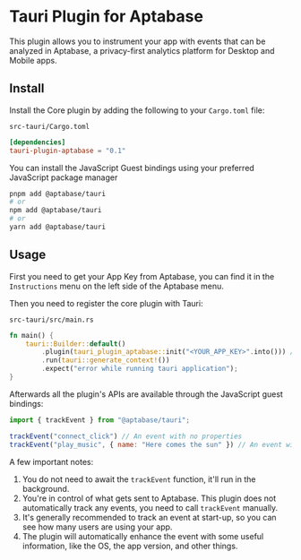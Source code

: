 # Tauri Plugin for Aptabase

This plugin allows you to instrument your app with events that can be analyzed in Aptabase, a privacy-first analytics platform for Desktop and Mobile apps.

## Install

Install the Core plugin by adding the following to your `Cargo.toml` file:

`src-tauri/Cargo.toml`

```toml
[dependencies]
tauri-plugin-aptabase = "0.1"
```

You can install the JavaScript Guest bindings using your preferred JavaScript package manager

```bash
pnpm add @aptabase/tauri
# or
npm add @aptabase/tauri
# or
yarn add @aptabase/tauri
```

## Usage

First you need to get your App Key from Aptabase, you can find it in the `Instructions` menu on the left side of the Aptabase menu.

Then you need to register the core plugin with Tauri:

`src-tauri/src/main.rs`

```rust
fn main() {
    tauri::Builder::default()
        .plugin(tauri_plugin_aptabase::init("<YOUR_APP_KEY>".into())) // 👈 this is where you enter your App Key
        .run(tauri::generate_context!())
        .expect("error while running tauri application");
}
```

Afterwards all the plugin's APIs are available through the JavaScript guest bindings:

```js
import { trackEvent } from "@aptabase/tauri";

trackEvent("connect_click") // An event with no properties
trackEvent("play_music", { name: "Here comes the sun" }) // An event with a custom property
```

A few important notes:

1. You do not need to await the `trackEvent` function, it'll run in the background.
2. You're in control of what gets sent to Aptabase. This plugin does not automatically track any events, you need to call `trackEvent` manually.
3. It's generally recommended to track an event at start-up, so you can see how many users are using your app.
4. The plugin will automatically enhance the event with some useful information, like the OS, the app version, and other things.
